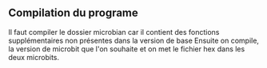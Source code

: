 ## Compilation du programe
Il faut compiler le dossier microbian car il contient des fonctions supplémentaires non présentes dans la version de base
Ensuite on compile, la version de microbit que l'on souhaite et on met le fichier hex dans les deux microbits.